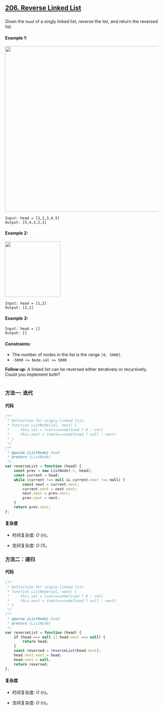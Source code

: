 ## [206. Reverse Linked List](https://leetcode.com/problems/reverse-linked-list/)

###

Given the `head` of a singly linked list, reverse the list, and return the reversed list.

#### Example 1:

<img src="https://assets.leetcode.com/uploads/2021/02/19/rev1ex1.jpg" width="542" />

```
Input: head = [1,2,3,4,5]
Output: [5,4,3,2,1]
```

#### Example 2:

<img src="https://assets.leetcode.com/uploads/2021/02/19/rev1ex2.jpg" width="182" />

```
Input: head = [1,2]
Output: [2,1]
```

#### Example 3:

```
Input: head = []
Output: []
```

#### Constraints:

-   The number of nodes in the list is the range `[0, 5000]`.
-   `-5000 <= Node.val <= 5000`

**Follow up**: A linked list can be reversed either iteratively or recursively. Could you implement both?

#

### 方法一: 迭代

#### 代码

```javascript []
/**
 * Definition for singly-linked list.
 * function ListNode(val, next) {
 *     this.val = (val===undefined ? 0 : val)
 *     this.next = (next===undefined ? null : next)
 * }
 */
/**
 * @param {ListNode} head
 * @return {ListNode}
 */
var reverseList = function (head) {
    const prev = new ListNode(-1, head);
    const current = head;
    while (current !== null && current.next !== null) {
        const next = current.next;
        current.next = next.next;
        next.next = prev.next;
        prev.next = next;
    }
    return prev.next;
};
```

#### 复杂度

-   时间复杂度: _O_ (n)。

-   空间复杂度: _O_ (1)。

### 方法二：递归

#### 代码

```javascript []
/**
 * Definition for singly-linked list.
 * function ListNode(val, next) {
 *     this.val = (val===undefined ? 0 : val)
 *     this.next = (next===undefined ? null : next)
 * }
 */
/**
 * @param {ListNode} head
 * @return {ListNode}
 */
var reverseList = function (head) {
    if (head === null || head.next === null) {
        return head;
    }
    const reversed = reverseList(head.next);
    head.next.next = head;
    head.next = null;
    return reversed;
};
```

#### 复杂度

-   时间复杂度: _O_ (n)。

-   空间复杂度: _O_ (n)。
